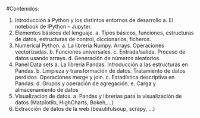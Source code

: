 #Contenidos:
1. Introducción a Python y los distintos entornos de desarrollo
a. El notebook de IPython – Jupyter.
2. Elementos básicos del lenguaje.
a. Tipos básicos, funciones, estructuras de datos, estructuras de control,
diccionarios, ficheros.
3. Numerical Python.
a. La librería Numpy. Arrays. Operaciones vectorizadas.
b. Funciones universales.
c. Entrada/salida. Proceso de datos usando arrays.
d. Generación de números aleatorios.
4. Panel Data sets
a. La librería Pandas. Introducción a las estructuras en Pandas.
b. Limpieza y transformación de datos. Tratamiento de datos perdidos.
Operaciones merge y join.
c. Estadística descriptiva en Pandas.
d. Grupos y operación de agregación.
e. Carga y almacenamiento de datos
5. Visualización de datos.
a. Pandas y librerías para la visualización de datos (Matplotlib, HighCharts,
Bokeh,…)
6. Extracción de datos de la web (beautifulsoup, scrapy, …)
